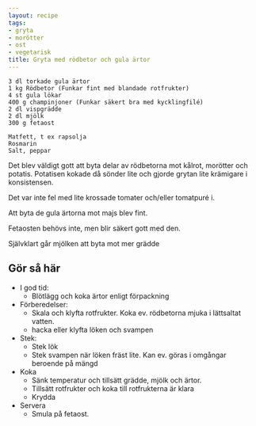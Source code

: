```yaml
---
layout: recipe
tags:
- gryta
- morötter
- ost
- vegetarisk
title: Gryta med rödbetor och gula ärtor
---
```


```
3 dl torkade gula ärtor
1 kg Rödbetor (Funkar fint med blandade rotfrukter)
4 st gula lökar
400 g champinjoner (Funkar säkert bra med kycklingfilé)
2 dl vispgrädde
2 dl mjölk
300 g fetaost

Matfett, t ex rapsolja
Rosmarin
Salt, peppar
```
Det blev väldigt gott att byta delar av rödbetorna mot kålrot, morötter och
potatis. Potatisen kokade då sönder lite och gjorde grytan lite krämigare i
konsistensen.

Det var inte fel med lite krossade tomater och/eller tomatpuré i.

Att byta de gula ärtorna mot majs blev fint.

Fetaosten behövs inte, men blir säkert gott med den.

Självklart går mjölken att byta mot mer grädde

## Gör så här
* I god tid:
  * Blötlägg och koka ärtor enligt förpackning
* Förberedelser:
  * Skala och klyfta rotfrukter. Koka ev. rödbetorna mjuka i lättsaltat vatten.
  * hacka eller klyfta löken och svampen
* Stek:
  * Stek lök
  * Stek svampen när löken fräst lite. Kan ev. göras i omgångar beroende på
    mängd
* Koka
  * Sänk temperatur och tillsätt grädde, mjölk och ärtor.
  * Tillsätt rotfrukter och koka till rotfrukterna är klara
  * Krydda
* Servera
  * Smula på fetaost.
